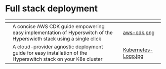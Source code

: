 # Full stack deployment

<table data-view="cards"><thead><tr><th></th><th></th><th></th><th data-hidden data-card-cover data-type="files"></th></tr></thead><tbody><tr><td></td><td>A concise AWS CDK guide empowering easy implementation of Hyperswitch of the Hyperswicth stack using a single click</td><td></td><td><a href="../../../.gitbook/assets/aws-cdk.png">aws-cdk.png</a></td></tr><tr><td></td><td>A cloud-provider agnostic deployment guide for easy installation of the Hyperswitch stack on your K8s cluster</td><td></td><td><a href="../../../.gitbook/assets/Kubernetes-Logo.jpg">Kubernetes-Logo.jpg</a></td></tr></tbody></table>
